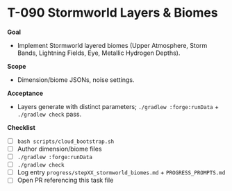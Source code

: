 # T-090 Stormworld Layers & Biomes

**Goal**
- Implement Stormworld layered biomes (Upper Atmosphere, Storm Bands, Lightning Fields, Eye, Metallic Hydrogen Depths).

**Scope**
- Dimension/biome JSONs, noise settings.

**Acceptance**
- Layers generate with distinct parameters; `./gradlew :forge:runData` + `./gradlew check` pass.

**Checklist**
- [ ] `bash scripts/cloud_bootstrap.sh`
- [ ] Author dimension/biome files
- [ ] `./gradlew :forge:runData`
- [ ] `./gradlew check`
- [ ] Log entry `progress/stepXX_stormworld_biomes.md` + `PROGRESS_PROMPTS.md`
- [ ] Open PR referencing this task file
